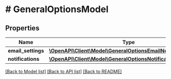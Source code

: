 # # GeneralOptionsModel

## Properties

Name | Type | Description | Notes
------------ | ------------- | ------------- | -------------
**email_settings** | [**\OpenAPI\Client\Model\GeneralOptionsEmailNotificationsModel**](GeneralOptionsEmailNotificationsModel.md) |  | [optional]
**notifications** | [**\OpenAPI\Client\Model\GeneralOptionsNotificationsModel**](GeneralOptionsNotificationsModel.md) |  | [optional]

[[Back to Model list]](../../README.md#models) [[Back to API list]](../../README.md#endpoints) [[Back to README]](../../README.md)
